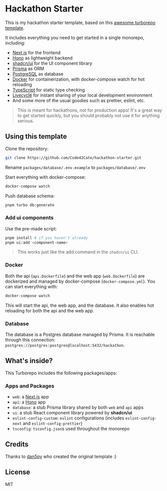 # Hackathon Starter

This is my hackathon starter template, based on this [awesome turborepo template](https://github.com/dan5py/turborepo-shadcn-ui). 

It includes everything you need to get started in a single monorepo, including:

- [Next.js](https://nextjs.org/) for the frontend
- [Hono](https://hono.dev/) as lightweight backend
- [shadcn/ui](https://ui.shadcn.com/) for the UI component library
- [Prisma](https://www.prisma.io/) as ORM
- [PostgreSQL](https://www.postgresql.org/) as database
- [Docker](https://www.docker.com/) for containerization, with docker-compose watch for hot reloading
- [TypeScript](https://www.typescriptlang.org/) for static type checking
- [Livecycle](http://livecycle.io/) for instant sharing of your local development environment
- And some more of the usual goodies such as prettier, eslint, etc.

> This is meant for hackathons, not for production apps! It's a great way to get started quickly, but you should probably not use it for anything serious.

## Using this template

Clone the repository:

```sh
git clone https://github.com/Code42Cate/hackathon-starter.git
```

Rename `packages/database/.env.example` to `packages/database/.env`

Start everything with docker-compose:

```sh
docker-compose watch
```

Push database schema:

```sh
pnpm turbo db:generate                             
```

### Add ui components

Use the pre-made script:

```sh
pnpm install # if you haven't already
pnpm ui:add <component-name>
```

> This works just like the add command in the `shadcn/ui` CLI.

### Docker

Both the api (`api.Dockerfile`) and the web app (`web.Dockerfile`) are dockerized and managed by docker-compose (`docker-compose.yml`). You can start everything with:
```sh
docker-compose watch
```
This will start the api, the web app, and the database. It also enables hot reloading for both the api and the web app.

### Database

The database is a Postgres database managed by Prisma. It is reachable through this connection: `postgres://postgres:postgres@localhost:5432/hackathon`.

## What's inside?

This Turborepo includes the following packages/apps:

### Apps and Packages

- `web`: a [Next.js](https://nextjs.org/) app
- `api`: a [Hono](https://hono.dev/) app
- `database`: a stub Prisma library shared by both `web` and `api` apps
- `ui`: a stub React component library powered by **shadcn/ui**
- `eslint-config-custom`: `eslint` configurations (includes `eslint-config-next` and `eslint-config-prettier`)
- `tsconfig`: `tsconfig.json`s used throughout the monorepo


## Credits

Thanks to [dan5py](https://github.com/dan5py/turborepo-shadcn-ui) who created the original template :)


## License

MIT